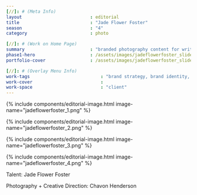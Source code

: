 ```yaml
---
[//]: # (Meta Info)
layout                          : editorial
title 					        : "Jade Flower Foster"
season				            : "4"
category						: photo

[//]: # (Work on Home Page)
summary                         : "branded photography content for writer and filmmaker, Jade Flower Foster"
phase1-hero                     : /assets/images/jadeflowerfoster_slide_3.jpg
portfolio-cover					: /assets/images/jadeflowerfoster_slide_3.jpg

[//]: # (Overlay Menu Info)
work-tags 							: "brand strategy, brand identity, photography, film, social media curation"
work-cover							:
work-space 							: "client"
---
```


{% include components/editorial-image.html image-name="jadeflowerfoster_1.png" %}

{% include components/editorial-image.html image-name="jadeflowerfoster_2.png" %}

{% include components/editorial-image.html image-name="jadeflowerfoster_3.png" %}

{% include components/editorial-image.html image-name="jadeflowerfoster_4.png" %}

Talent: Jade Flower Foster

Photography + Creative Direction: Chavon Henderson
